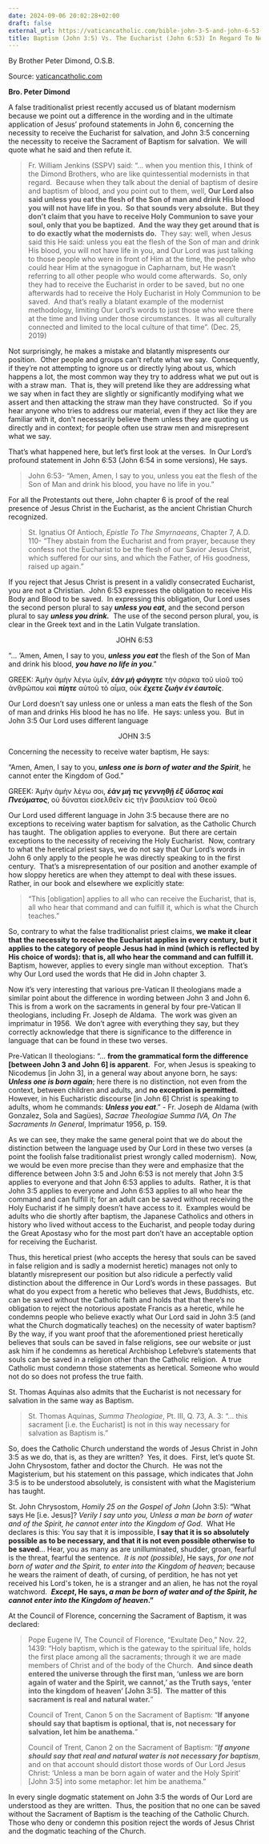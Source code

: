 ```yaml
---
date: 2024-09-06 20:02:28+02:00
draft: false
external_url: https://vaticancatholic.com/bible-john-3-5-and-john-6-53-video/
title: Baptism (John 3:5) Vs. The Eucharist (John 6:53) In Regard To Necessity
---
```



By Brother Peter Dimond, O.S.B.

Source: [vaticancatholic.com](https://vaticancatholic.com/bible-john-3-5-and-john-6-53-video/)

<p><strong>Bro. Peter Dimond</strong></p>
<p>A false traditionalist priest recently accused us of blatant modernism because we point out a difference in the wording and in the ultimate application of Jesus’ profound statements in John 6, concerning the necessity to receive the Eucharist for salvation, and John 3:5 concerning the necessity to receive the Sacrament of Baptism for salvation.  We will quote what he said and then refute it.</p>

<blockquote>
<div class="quotation-gold">
<p>Fr. William Jenkins (SSPV) said: “… when you mention this, I think of the Dimond Brothers, who are like quintessential modernists in that regard.  Because when they talk about the denial of baptism of desire and baptism of blood, and you point out to them, well, <strong>Our Lord also said unless you eat the flesh of the Son of man and drink His blood you will not have life in you.  So that sounds very absolute.  But they don’t claim that you have to receive Holy Communion to save your soul, only that you be baptized.  And the way they get around that is to do exactly what the modernists do.</strong>  They say: well, when Jesus said this He said: unless you eat the flesh of the Son of man and drink His blood, you will not have life in you, and Our Lord was just talking to those people who were in front of Him at the time, the people who could hear Him at the synagogue in Capharnam, but He wasn’t referring to all other people who would come afterwards.  So, only they had to receive the Eucharist in order to be saved, but no one afterwards had to receive the Holy Eucharist in Holy Communion to be saved.  And that’s really a blatant example of the modernist methodology, limiting Our Lord’s words to just those who were there at the time and living under those circumstances.  It was all culturally connected and limited to the local culture of that time”. (Dec. 25, 2019)</p>

</div></blockquote>
<p>Not surprisingly, he makes a mistake and blatantly mispresents our position.  Other people and groups can’t refute what we say.  Consequently, if they’re not attempting to ignore us or directly lying about us, which happens a lot, the most common way they try to address what we put out is with a straw man.  That is, they will pretend like they are addressing what we say when in fact they are slightly or significantly modifying what we assert and then attacking the straw man they have constructed.  So if you hear anyone who tries to address our material, even if they act like they are familiar with it, don't necessarily believe them unless they are quoting us directly and in context; for people often use straw men and misrepresent what we say.</p>
<p>That’s what happened here, but let’s first look at the verses.  In Our Lord’s profound statement in John 6:53 (John 6:54 in some versions), He says.</p>

<blockquote>
<p>John 6:53- “Amen, Amen, I say to you, unless you eat the flesh of the Son of Man and drink his blood, you have no life in you.”</p>
</blockquote>
<p>For all the Protestants out there, John chapter 6 is proof of the real presence of Jesus Christ in the Eucharist, as the ancient Christian Church recognized.</p>

<blockquote>
<p>St. Ignatius Of Antioch, <em>Epistle To The Smyrnaeans</em>, Chapter 7, A.D. 110- “They abstain from the Eucharist and from prayer, because they confess not the Eucharist to be the flesh of our Savior Jesus Christ, which suffered for our sins, and which the Father, of His goodness, raised up again.”</p>
</blockquote>
<p>If you reject that Jesus Christ is present in a validly consecrated Eucharist, you are not a Christian.  John 6:53 expresses the obligation to receive His Body and Blood to be saved.  In expressing this obligation, Our Lord uses the second person plural to say <strong><em>unless you eat</em></strong>, and the second person plural to say <em><strong>unless you drink.</strong></em>  The use of the second person plural, you, is clear in the Greek text and in the Latin Vulgate translation.</p>
<p style="text-align: center;" data-tadv-p="keep">JOHN 6:53</p>

<div class="quotation-blue">
<p>“... ‘Amen, Amen, I say to you, <em><strong>unless you eat</strong></em> the flesh of the Son of Man and drink his blood, <strong><em>you have no life in you</em></strong>.”</p>
<p>GREEK: Ἀμὴν ἀμὴν λέγω ὑμῖν, <em><strong>ἐὰν μὴ φάγητε</strong></em> τὴν σάρκα τοῦ υἱοῦ τοῦ ἀνθρώπου καὶ <strong><em>πίητε</em></strong> αὐτοῦ τὸ αἷμα, οὐκ <em><strong>ἔχετε ζωὴν ἐν ἑαυτοῖς</strong></em>.</p>

</div>
<p>Our Lord doesn’t say unless one or unless a man eats the flesh of the Son of man and drinks His blood he has no life.  He says: unless you.  But in John 3:5 Our Lord uses different language</p>
<p style="text-align: center;" data-tadv-p="keep">JOHN 3:5</p>
<p>Concerning the necessity to receive water baptism, He says:</p>

<div class="quotation-blue">
<p>“Amen, Amen, I say to you,<em><strong> unless one is born of water and the Spirit</strong></em>, he cannot enter the Kingdom of God.”</p>
<p>GREEK: Ἀμὴν ἀμὴν λέγω σοι, <strong><em>ἐὰν μή τις γεννηθῇ ἐξ ὕδατος καὶ Πνεύματος</em></strong>, οὐ δύναται εἰσελθεῖν εἰς τὴν βασιλείαν τοῦ Θεοῦ</p>

</div>
<p>Our Lord used different language in John 3:5 because there are no exceptions to receiving water baptism for salvation, as the Catholic Church has taught.  The obligation applies to everyone.  But there are certain exceptions to the necessity of receiving the Holy Eucharist.  Now, contrary to what the heretical priest says, we do not say that Our Lord’s words in John 6 only apply to the people he was directly speaking to in the first century.  That’s a misrepresentation of our position and another example of how sloppy heretics are when they attempt to deal with these issues.  Rather, in our book and elsewhere we explicitly state:</p>

<blockquote>
<p>“This [obligation] applies to all who can receive the Eucharist, that is, all who hear that command and can fulfill it, which is what the Church teaches.”</p>
</blockquote>
<p>So, contrary to what the false traditionalist priest claims, <strong>we make it clear that the necessity to receive the Eucharist applies in every century, but it applies to the category of people Jesus had in mind (which is reflected by His choice of words): that is, all who hear the command and can fulfill it.</strong>  Baptism, however, applies to every single man without exception.  That’s why Our Lord used the words that He did in John chapter 3.</p>
<p>Now it’s very interesting that various pre-Vatican II theologians made a similar point about the difference in wording between John 3 and John 6.  This is from a work on the sacraments in general by four pre-Vatican II theologians, including Fr. Joseph de Aldama.  The work was given an imprimatur in 1956.  We don’t agree with everything they say, but they correctly acknowledge that there is significance to the difference in language that can be found in these two verses.</p>

<div class="quotation-green">
<p>Pre-Vatican II theologians: “… <strong>from the grammatical form the difference [between John 3 and John 6] is apparent</strong>.  For, when Jesus is speaking to Nicodemus [in John 3], in a general way about anyone born, he says: <strong><em>Unless one is born again</em></strong>; here there is no distinction, not even from the context, between children and adults, and <strong>no exception is permitted</strong>.  However, in his Eucharistic discourse [in John 6] Christ is speaking to adults, whom he commands: <strong><em>Unless you eat</em></strong>.” - Fr. Joseph de Aldama (with Gonzalez, Sola and Sagües), <em>Sacrae Theologiae Summa IVA, On The Sacraments In General</em>, Imprimatur 1956, p. 159.</p>

</div>
<p>As we can see, they make the same general point that we do about the distinction between the language used by Our Lord in these two verses (a point the foolish false traditionalist priest wrongly called modernism).  Now, we would be even more precise than they were and emphasize that the difference between John 3:5 and John 6:53 is not merely that John 3:5 applies to everyone and that John 6:53 applies to adults.  Rather, it is that John 3:5 applies to everyone and John 6:53 applies to all who hear the command and can fulfill it; for an adult can be saved without receiving the Holy Eucharist if he simply doesn’t have access to it.  Examples would be adults who die shortly after baptism, the Japanese Catholics and others in history who lived without access to the Eucharist, and people today during the Great Apostasy who for the most part don’t have an acceptable option for receiving the Eucharist.</p>
<p>Thus, this heretical priest (who accepts the heresy that souls can be saved in false religion and is sadly a modernist heretic) manages not only to blatantly misrepresent our position but also ridicule a perfectly valid distinction about the difference in Our Lord’s words in these passages.  But what do you expect from a heretic who believes that Jews, Buddhists, etc. can be saved without the Catholic faith and holds that that there’s no obligation to reject the notorious apostate Francis as a heretic, while he condemns people who believe exactly what Our Lord said in John 3:5 (and what the Church dogmatically teaches) on the necessity of water baptism?  By the way, if you want proof that the aforementioned priest heretically believes that souls can be saved in false religions, see our website or just ask him if he condemns as heretical Archbishop Lefebvre’s statements that souls can be saved in a religion other than the Catholic religion.  A true Catholic must condemn those statements as heretical. Someone who would not do so does not profess the true faith.</p>
<p>St. Thomas Aquinas also admits that the Eucharist is not necessary for salvation in the same way as Baptism.</p>

<blockquote>
<p>St. Thomas Aquinas, <em>Summa Theologiae</em>, Pt. III, Q. 73, A. 3: “… this sacrament [i.e. the Eucharist] is not in this way necessary for salvation as Baptism is.”</p>
</blockquote>
<p>So, does the Catholic Church understand the words of Jesus Christ in John 3:5 as we do, that is, as they are written?  Yes, it does.  First, let’s quote St. John Chrysostom, father and doctor the Church.  He was not the Magisterium, but his statement on this passage, which indicates that John 3:5 is to be understood absolutely, is consistent with what the Magisterium has taught.</p>

<div class="quotation-red">
<p>St. John Chrysostom, <em>Homily 25 on the Gospel of John</em> (John 3:5): “What says He [i.e. Jesus]? <em>Verily I say unto you, Unless a man be born of water and of the Spirit, he cannot enter into the Kingdom of God</em>.  What He declares is this: You say that it is impossible, <strong>I say that it is so absolutely possible as to be necessary, and that it is not even possible otherwise to be saved</strong>… Hear, you as many as are unilluminated, shudder, groan, fearful is the threat, fearful the sentence.  <em>It is not (possible)</em>, He says, <em>for one not born of water and the Spirit, to enter into the Kingdom of heaven</em>; because he wears the raiment of death, of cursing, of perdition, he has not yet received his Lord's token, he is a stranger and an alien, he has not the royal watchword.  <strong><em>Except</em>, He says, <em>a man be born of water and of the Spirit, he cannot enter into the Kingdom of heaven</em>.”</strong></p>

</div>
<p>At the Council of Florence, concerning the Sacrament of Baptism, it was declared:</p>

<blockquote>
<p>Pope Eugene IV, The Council of Florence, “Exultate Deo,” Nov. 22, 1439: “Holy baptism, which is the gateway to the spiritual life, holds the first place among all the sacraments; through it we are made members of Christ and of the body of the Church.  <strong>And since death entered the universe through the first man, ‘unless we are born again of water and the Spirit, we cannot,’ as the Truth says, ‘enter into the kingdom of heaven’ [John 3:5].  The matter of this sacrament is real and natural water.</strong>”</p>
<p>Council of Trent, Canon 5 on the Sacrament of Baptism: “<strong>If anyone should say that baptism is optional, that is, not necessary for salvation, let him be anathema.</strong>”</p>
<p>Council of Trent, Canon 2 on the Sacrament of Baptism: “<strong><em>I</em><em>f anyone should say that real and natural water is not necessary for baptism</em></strong>, and on that account should distort those words of Our Lord Jesus Christ: ‘Unless a man be born again of water and the Holy Spirit’ [John 3:5] into some metaphor: let him be anathema.”</p>
</blockquote>
<p>In every single dogmatic statement on John 3:5 the words of Our Lord are understood as they are written.  Thus, the position that no one can be saved without the Sacrament of Baptism is the teaching of the Catholic Church.  Those who deny or condemn this position reject the words of Jesus Christ and the dogmatic teaching of the Church.</p>
</div>
